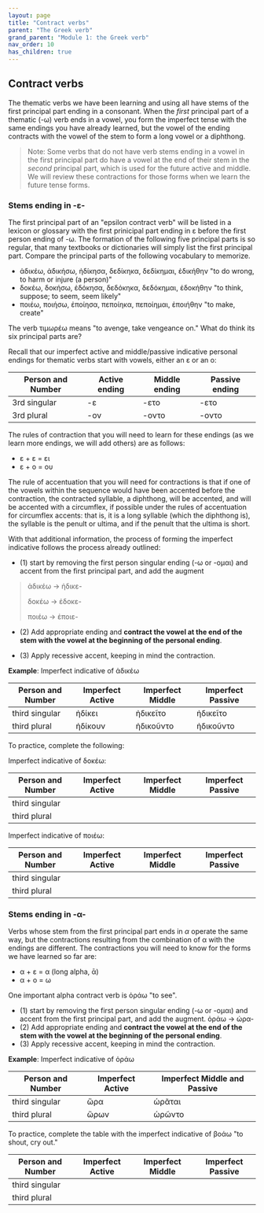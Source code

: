 ```yaml
---
layout: page
title: "Contract verbs"
parent: "The Greek verb"
grand_parent: "Module 1: the Greek verb"
nav_order: 10
has_children: true
---
```


## Contract verbs

The thematic verbs we have been learning and using all have stems of the first principal part ending in a consonant. When the *first* principal part of a thematic (-ω) verb ends in a vowel, you form the imperfect tense with the same endings you have already learned, but the vowel of the ending contracts with the vowel of the stem to form a long vowel or a diphthong. 

> Note: Some verbs that do not have verb stems ending in a vowel in the first principal part do have a vowel at the end of their stem in the *second* principal part, which is used for the future active and middle. We will review these contractions for those forms when we learn the future tense forms.


### Stems ending in -ε- 

The first principal part of an "epsilon contract verb" will be listed in a lexicon or glossary with the first prinicipal part ending in ε before the first person ending of -ω. The formation of the following five principal parts is so regular, that many textbooks or dictionaries will simply list the first principal part.  Compare the principal parts of the following vocabulary to memorize.

- ἀδικέω, ἀδικήσω, ἠδίκησα, δεδίκηκα, δεδίκημαι, ἐδικήθην "to do wrong, to harm or injure (a person)"
- δοκέω, δοκήσω, ἐδόκησα, δεδόκηκα, δεδόκημαι, ἐδοκήθην "to think, suppose; to seem, seem likely"
- ποιέω, ποιήσω, ἐποίησα, πεποίηκα, πεποίημαι, ἐποιήθην "to make, create"

The verb τιμωρέω means "to avenge, take vengeance on."  What do think its six principal parts are?

Recall that our imperfect active and middle/passive indicative personal endings for thematic verbs start with vowels, either an ε or an ο:

| Person and Number | Active ending | Middle  ending | Passive ending |
| --- | --- | --- | --- |
| 3rd singular |  -ε | -ετο | -ετο |
| 3rd plural | -ον | -οντο | -οντο |

The rules of contraction that you will need to learn for these endings (as we learn more endings, we will add others) are as follows:

- ε + ε = ει
- ε + ο = ου 

The rule of accentuation that you will need for contractions is that if one of the vowels within the sequence would have been accented before the contraction, the contracted syllable, a diphthong, will be accented, and will be accented with a circumflex, if possible under the rules of accentuation for circumflex accents: that is, it is a long syllable (which the diphthong is), the syllable is the penult or ultima, and if the penult that the ultima is short.

With that additional information, the process of forming the imperfect indicative follows the process already outlined:

- (1) start by removing the first person singular ending (-ω or -ομαι) and accent from the first principal part, and add the augment 

> ἀδικέω -> ἠδικε-
>
> δοκέω -> ἐδοκε-
>
> ποιέω -> ἐποιε-

- (2) Add appropriate ending and **contract the vowel at the end of the stem with the vowel at the beginning of the personal ending**.

- (3) Apply recessive accent, keeping in mind the contraction.


**Example**: Imperfect indicative of ἀδικέω

| Person and Number | Imperfect Active | Imperfect Middle | Imperfect Passive |
| --- | --- | --- | --- |
| third singular |  ἠδίκει | ἠδικεῖτο | ἠδικεῖτο |
| third plural | ἡδίκουν | ἠδικοῦντο | ἠδικοῦντο |
 
To practice, complete the following:
 
Imperfect indicative of δοκέω:

| Person and Number | Imperfect Active | Imperfect Middle | Imperfect Passive |
| --- | --- | --- | --- |
| third singular |    |   |
| third plural |  |   |

Imperfect indicative of ποιέω:


| Person and Number | Imperfect Active | Imperfect Middle | Imperfect Passive |
| --- | --- | --- | --- |
| third singular |    |   |
| third plural |  |   |

### Stems ending in -α- 

Verbs whose stem from the first principal part ends in *α* operate the same way, but the contractions resulting from the combination of α with the endings are different. The contractions you will need to know for  the forms we have learned so far are:

- α + ε = α (long alpha, ᾱ)
- α + ο = ω

One important alpha contract verb is ὁράω "to see". 

- (1) start by removing the first person singular ending (-ω or -ομαι) and accent from the first principal part, and add the augment.
    ὁράω -> ὡρα-
- (2)  Add appropriate ending and **contract the vowel at the end of the stem with the vowel at the beginning of the personal ending**.   
- (3) Apply recessive accent, keeping in mind the contraction.


**Example**: Imperfect indicative of ὁράω

| Person and Number | Imperfect Active | Imperfect Middle and Passive |
| --- | --- | --- |
| third singular | ὥρα  | ὡρᾶται |
| third plural | ὥρων | ὡρῶντο  |



To practice, complete the table with the imperfect  indicative of βοάω "to shout, cry out."

| Person and Number | Imperfect Active | Imperfect Middle | Imperfect Passive |
| --- | --- | --- | --- |
| third singular |    |   |
| third plural |  |   |